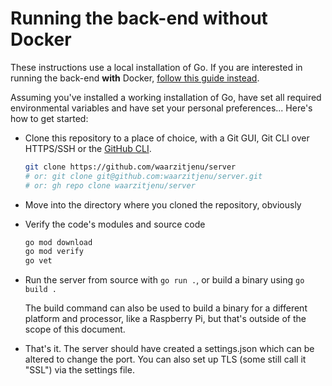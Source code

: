 # Running the back-end without Docker

These instructions use a local installation of Go. If you are interested in running the back-end **with** Docker, [follow this guide instead](./With-Docker.md).

Assuming you've installed a working installation of Go, have set all required environmental variables and have set your personal preferences... Here's how to get started:

- Clone this repository to a place of choice, with a Git GUI, Git CLI over HTTPS/SSH or the [GitHub CLI][].

   ```sh
  git clone https://github.com/waarzitjenu/server
  # or: git clone git@github.com:waarzitjenu/server.git
  # or: gh repo clone waarzitjenu/server
   ```

- Move into the directory where you cloned the repository, obviously

- Verify the code's modules and source code

  ```sh
  go mod download
  go mod verify
  go vet
  ```

- Run the server from source with `go run .`, or build a binary using `go build .`

  The build command can also be used to build a binary for a different platform and processor, like a Raspberry Pi, but that's outside of the scope of this document.

- That's it. The server should have created a settings.json which can be altered to change the port. You can also set up TLS (some still call it "SSL") via the settings file.

[GitHub CLI]: https://cli.github.com/	"GitHub's Command Line Interface"